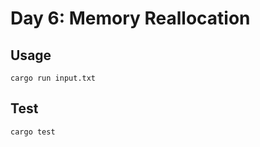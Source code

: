 # Day 6: Memory Reallocation

## Usage

```shell
cargo run input.txt
```

## Test

```shell
cargo test
```